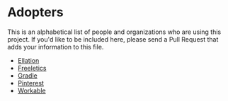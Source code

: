 # Adopters

This is an alphabetical list of people and organizations who are using this
project. If you'd like to be included here, please send a Pull Request that
adds your information to this file.

- [Ellation](http://www.ellation.com/)
- [Freeletics](https://www.freeletics.com)
- [Gradle](https://gradle.org)
- [Pinterest](https://www.pinterest.com/)
- [Workable](https://www.workable.com/)
